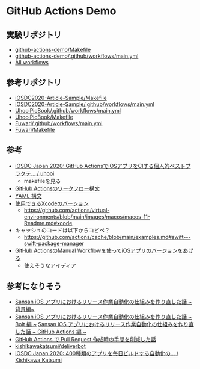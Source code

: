 # GitHub Actions Demo
## 実験リポジトリ
- [github\-actions\-demo/Makefile](https://github.com/pommdau/github-actions-demo/blob/main/Makefile)
- [github\-actions\-demo/\.github/workflows/main\.yml](https://github.com/pommdau/github-actions-demo/blob/main/.github/workflows/main.yml)
- [All workflows](https://github.com/pommdau/github-actions-demo/actions)

## 参考リポジトリ
- [iOSDC2020\-Article\-Sample/Makefile](https://github.com/uhooi/iOSDC2020-Article-Sample/blob/master/Makefile)
- [iOSDC2020\-Article\-Sample/\.github/workflows/main\.yml](https://github.com/uhooi/iOSDC2020-Article-Sample/blob/master/.github/workflows/main.yml)
- [UhooiPicBook/\.github/workflows/main\.yml](https://github.com/uhooi/UhooiPicBook/blob/develop/.github/workflows/main.yml)
- [UhooiPicBook/Makefile](https://github.com/uhooi/UhooiPicBook/blob/develop/Makefile)
- [Fuwari/\.github/workflows/main\.yml](https://github.com/kentya6/Fuwari/blob/master/.github/workflows/main.yml)
- [Fuwari/Makefile](https://github.com/kentya6/Fuwari/blob/master/Makefile)

## 参考
- [iOSDC Japan 2020: GitHub ActionsでiOSアプリをCIする個人的ベストプラクテ… / uhooi](https://www.youtube.com/watch?v=OlW5wbNDFX4)
    - makefileを見る
- [GitHub Actionsのワークフロー構文](https://docs.github.com/ja/actions/using-workflows/workflow-syntax-for-github-actions)
- [YAML 構文](https://docs.ansible.com/ansible/2.9_ja/reference_appendices/YAMLSyntax.html)
- [使用できるXcodeのバーション](https://qiita.com/koogawa/items/ddf86b56d6b82ae11473)
    - https://github.com/actions/virtual-environments/blob/main/images/macos/macos-11-Readme.md#xcode
- キャッシュのコードは以下からコピペ？
    - https://github.com/actions/cache/blob/main/examples.md#swift---swift-package-manager
- [GitHub ActionsのManual Workflowを使ってiOSアプリのバージョンをあげる](https://tech.connehito.com/entry/2021/12/03/070000)
    - 使えそうなアイディア

## 参考になりそう

- [Sansan iOS アプリにおけるリリース作業自動化の仕組みを作り直した話 ~背景編~](https://buildersbox.corp-sansan.com/entry/2022/02/22/110000)
- [Sansan iOS アプリにおけるリリース作業自動化の仕組みを作り直した話 ~ Bolt 編 ~](https://buildersbox.corp-sansan.com/entry/2022/03/02/110000)
[Sansan iOS アプリにおけるリリース作業自動化の仕組みを作り直した話 ~ GitHub Actions 編 ~](https://buildersbox.corp-sansan.com/entry/2022/03/09/110000)
- [GitHub Actions で Pull Request 作成時の手間を削減した話](https://buildersbox.corp-sansan.com/entry/2021/12/15/110000)
- [kishikawakatsumi/deliverbot](https://github.com/kishikawakatsumi/deliverbot)
- [iOSDC Japan 2020: 400種類のアプリを毎日ビルドする自動化の… / Kishikawa Katsumi](https://www.youtube.com/watch?v=VRv0E2G5Azk)
